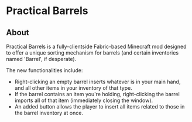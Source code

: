 # Practical Barrels

## About

Practical Barrels is a fully-clientside Fabric-based Minecraft mod designed to offer a unique sorting mechanism for barrels (and certain inventories named 'Barrel', if desperate).

The new functionalities include:

- Right-clicking an empty barrel inserts whatever is in your main hand, and all other items in your inventory of that type.
- If the barrel contains an item you're holding, right-clicking the barrel imports all of that item (immediately closing the window).
- An added button allows the player to insert all items related to those in the barrel inventory at once.
